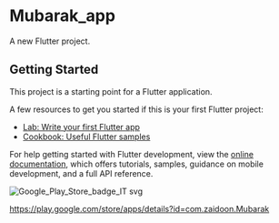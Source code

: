 # Mubarak_app

A new Flutter project.

## Getting Started

This project is a starting point for a Flutter application.

A few resources to get you started if this is your first Flutter project:

- [Lab: Write your first Flutter app](https://docs.flutter.dev/get-started/codelab)
- [Cookbook: Useful Flutter samples](https://docs.flutter.dev/cookbook)

For help getting started with Flutter development, view the
[online documentation](https://docs.flutter.dev/), which offers tutorials,
samples, guidance on mobile development, and a full API reference.


![Google_Play_Store_badge_IT svg](https://github.com/zaidoonkamil/PicSplash/assets/95576756/5b26b13f-4353-41ab-a2e2-4200c09eb857)

https://play.google.com/store/apps/details?id=com.zaidoon.Mubarak
